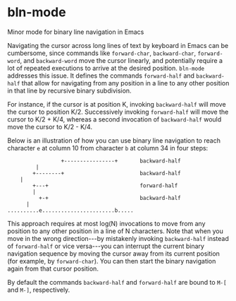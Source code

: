 # bln-mode
Minor mode for binary line navigation in Emacs

Navigating the cursor across long lines of text by keyboard in Emacs can be
cumbersome, since commands like `forward-char`, `backward-char`, `forward-word`,
and `backward-word` move the cursor linearly, and potentially require a lot of
repeated executions to arrive at the desired position. `bln-mode` addresses this
issue. It defines the commands `forward-half` and `backward-half` that allow for
navigating from any position in a line to any other position in that line by
recursive binary subdivision.

For instance, if the cursor is at position K, invoking `backward-half` will move
the cursor to position K/2. Successively invoking `forward-half` will move the
cursor to K/2 + K/4, whereas a second invocation of `backward-half` would move
the cursor to K/2 - K/4.

Below is an illustration of how you can use binary line navigation to reach
character `e` at column 10 from character `b` at column 34 in four steps:

                     +----------------+       backward-half
		     |
            +--------+                        backward-half
	    |
            +---+                             forward-half
	        |	    				      
              +-+                             backward-half
	      |
    ..........e.......................b.....

This approach requires at most log(N) invocations to move from any position to
any other position in a line of N characters. Note that when you move in the
wrong direction---by mistakenly invoking `backward-half` instead of
`forward-half` or vice versa---you can interrupt the current binary navigation
sequence by moving the cursor away from its current position (for example, by
`forward-char`). You can then start the binary navigation again from that cursor
position.

By default the commands `backward-half` and `forward-half` are bound to `M-[`
and `M-]`, respectively.

